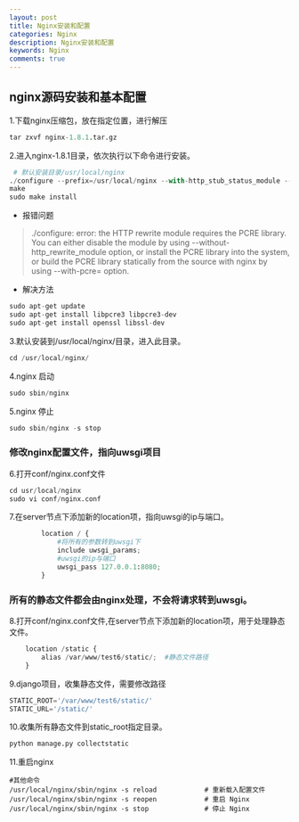 ```yaml
---
layout: post
title: Nginx安装和配置
categories: Nginx
description: Nginx安装和配置
keywords: Nginx
comments: true
---
```


## nginx源码安装和基本配置

1.下载nginx压缩包，放在指定位置，进行解压        

```python
tar zxvf nginx-1.8.1.tar.gz
```

2.进入nginx-1.8.1目录，依次执行以下命令进行安装。         

```python
 # 默认安装目录/usr/local/nginx
./configure --prefix=/usr/local/nginx --with-http_stub_status_module --with-http_ssl_module --with-http_realip_module
make
sudo make install
```

* 报错问题      
>./configure: error: the HTTP rewrite module requires the PCRE library.
You can either disable the module by using --without-http_rewrite_module
option, or install the PCRE library into the system, or build the PCRE library
statically from the source with nginx by using --with-pcre=<path> option.

* 解决方法      

```python
sudo apt-get update
sudo apt-get install libpcre3 libpcre3-dev
sudo apt-get install openssl libssl-dev
```

3.默认安装到/usr/local/nginx/目录，进入此目录。    

```python
cd /usr/local/nginx/
```
4.nginx 启动  

```python
sudo sbin/nginx
```

5.nginx 停止      
```python
sudo sbin/nginx -s stop
```

### 修改nginx配置文件，指向uwsgi项目       

6.打开conf/nginx.conf文件       

```python
cd usr/local/nginx
sudo vi conf/nginx.conf
```
7.在server节点下添加新的location项，指向uwsgi的ip与端口。        

```python
        location / {
            #将所有的参数转到uwsgi下
            include uwsgi_params;
            #uwsgi的ip与端口
            uwsgi_pass 127.0.0.1:8080;
        }
```

### 所有的静态文件都会由nginx处理，不会将请求转到uwsgi。         
8.打开conf/nginx.conf文件,在server节点下添加新的location项，用于处理静态文件。     

```python
    location /static {
        alias /var/www/test6/static/;  #静态文件路径
    }
```

9.django项目，收集静态文件，需要修改路径              

```python
STATIC_ROOT='/var/www/test6/static/'
STATIC_URL='/static/'
```

10.收集所有静态文件到static_root指定目录。        

```python
python manage.py collectstatic
```

11.重启nginx      

```
#其他命令
/usr/local/nginx/sbin/nginx -s reload            # 重新载入配置文件
/usr/local/nginx/sbin/nginx -s reopen            # 重启 Nginx
/usr/local/nginx/sbin/nginx -s stop              # 停止 Nginx

```

